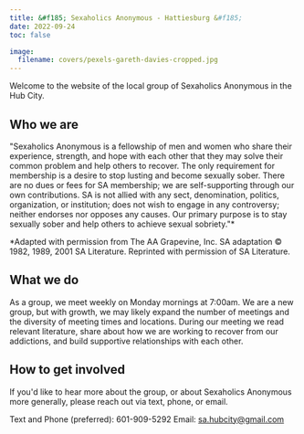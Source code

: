 ```yaml
---
title: &#f185; Sexaholics Anonymous - Hattiesburg &#f185;
date: 2022-09-24
toc: false

image:
  filename: covers/pexels-gareth-davies-cropped.jpg
---
```


Welcome to the website of the local group of Sexaholics Anonymous in the Hub City. 
  

## Who we are
"Sexaholics Anonymous is a fellowship of men and women who share their experience, strength, and hope with each other that they may solve their common problem and help others to recover. The only requirement for membership is a desire to stop lusting and become sexually sober. There are no dues or fees for SA membership; we are self-supporting through our own contributions. SA is not allied with any sect, denomination, politics, organization, or institution; does not wish to engage in any controversy; neither endorses nor opposes any causes. Our primary purpose is to stay sexually sober and help others to achieve sexual sobriety."*

*Adapted with permission from The AA Grapevine, Inc.
SA adaptation © 1982, 1989, 2001 SA Literature.
Reprinted with permission of SA Literature. 

  
## What we do
As a group, we meet weekly on Monday mornings at 7:00am. We are a new group, but with growth, we may likely expand the number of meetings and the diversity of meeting times and locations. During our meeting we read relevant literature, share about how we are working to recover from our addictions, and build supportive relationships with each other. 
  

## How to get involved
If you'd like to hear more about the group, or about Sexaholics Anonymous more generally, please reach out via text, phone, or email. 

Text and Phone (preferred): 601-909-5292
Email: sa.hubcity@gmail.com